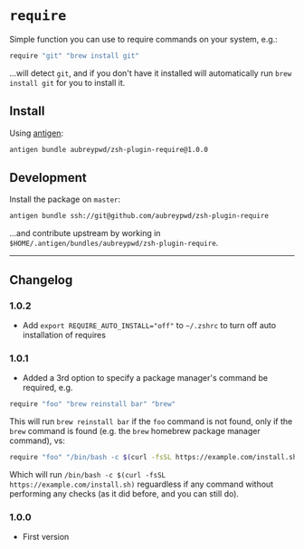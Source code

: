 # `require`

Simple function you can use to require commands on your system, e.g.:

```bash
require "git" "brew install git"
```

...will detect `git`, and if you don't have it installed will automatically run `brew install git` for you to install it.

## Install

Using [antigen](https://github.com/zsh-users/antigen):

```bash
antigen bundle aubreypwd/zsh-plugin-require@1.0.0
```

## Development

Install the package on `master`:

```bash
antigen bundle ssh://git@github.com/aubreypwd/zsh-plugin-require
```

...and contribute upstream by working in `$HOME/.antigen/bundles/aubreypwd/zsh-plugin-require`.

---

## Changelog

### 1.0.2

- Add `export REQUIRE_AUTO_INSTALL="off"` to `~/.zshrc` to turn off auto installation of requires

### 1.0.1

- Added a 3rd option to specify a package manager's command be required, e.g.

```bash
require "foo" "brew reinstall bar" "brew"
```

This will run `brew reinstall bar` if the `foo` command is not found, only if the `brew` command is found (e.g. the `brew` homebrew package manager command), vs:

```bash
require "foo" "/bin/bash -c $(curl -fsSL https://example.com/install.sh)"
```

Which will run `/bin/bash -c $(curl -fsSL https://example.com/install.sh)` reguardless if any command without performing any checks (as it did before, and you can still do).

### 1.0.0

- First version
